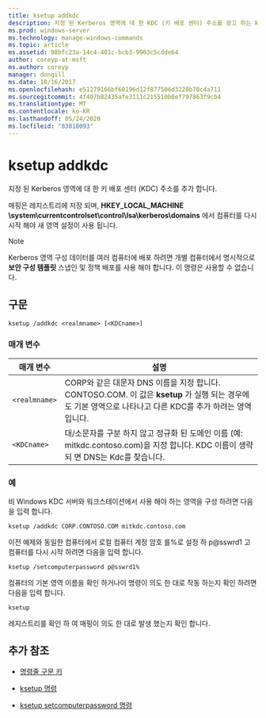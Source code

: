 ```yaml
---
title: ksetup addkdc
description: 지정 된 Kerberos 영역에 대 한 KDC (키 배포 센터) 주소를 광고 하는 ksetup addkdc 명령에 대 한 참조 항목입니다.
ms.prod: windows-server
ms.technology: manage-windows-commands
ms.topic: article
ms.assetid: 98bfc23a-14c4-401c-bcb3-9903c5cdde64
author: coreyp-at-msft
ms.author: coreyp
manager: dongill
ms.date: 10/16/2017
ms.openlocfilehash: e51279166bf60196d12f877506d3228b78c4a711
ms.sourcegitcommit: 4f407b82435afe3111c215510b0ef797863f9cb4
ms.translationtype: MT
ms.contentlocale: ko-KR
ms.lasthandoff: 05/24/2020
ms.locfileid: "83818093"
---
```

# <a name="ksetup-addkdc"></a>ksetup addkdc

지정 된 Kerberos 영역에 대 한 키 배포 센터 (KDC) 주소를 추가 합니다.

매핑은 레지스트리에 저장 되며, **HKEY_LOCAL_MACHINE \system\currentcontrolset\control\lsa\kerberos\domains** 에서 컴퓨터를 다시 시작 해야 새 영역 설정이 사용 됩니다.

> [!NOTE]
> Kerberos 영역 구성 데이터를 여러 컴퓨터에 배포 하려면 개별 컴퓨터에서 명시적으로 **보안 구성 템플릿** 스냅인 및 정책 배포를 사용 해야 합니다. 이 명령은 사용할 수 없습니다.

## <a name="syntax"></a>구문

```
ksetup /addkdc <realmname> [<KDCname>]
```

### <a name="parameters"></a>매개 변수

| 매개 변수 | 설명 |
| --------- | ----------- |
| `<realmname>` | CORP와 같은 대문자 DNS 이름을 지정 합니다. CONTOSO.COM. 이 값은 **ksetup** 가 실행 되는 경우에도 기본 영역으로 나타나고 다른 KDC를 추가 하려는 영역입니다. |
| `<KDCname>` | 대/소문자를 구분 하지 않고 정규화 된 도메인 이름 (예: mitkdc.contoso.com)을 지정 합니다. KDC 이름이 생략 되 면 DNS는 Kdc를 찾습니다. |

### <a name="examples"></a>예

비 Windows KDC 서버와 워크스테이션에서 사용 해야 하는 영역을 구성 하려면 다음을 입력 합니다.

```
ksetup /addkdc CORP.CONTOSO.COM mitkdc.contoso.com
```

이전 예제와 동일한 컴퓨터에서 로컬 컴퓨터 계정 암호 를%로 설정 하 p@sswrd1 고 컴퓨터를 다시 시작 하려면 다음을 입력 합니다.

```
ksetup /setcomputerpassword p@sswrd1%
```

컴퓨터의 기본 영역 이름을 확인 하거나이 명령이 의도 한 대로 작동 하는지 확인 하려면 다음을 입력 합니다.

```
ksetup
```
레지스트리를 확인 하 여 매핑이 의도 한 대로 발생 했는지 확인 합니다.

## <a name="additional-references"></a>추가 참조

- [명령줄 구문 키](command-line-syntax-key.md)

- [ksetup 명령](ksetup.md)

- [ksetup setcomputerpassword 명령](ksetup-setcomputerpassword.md)
